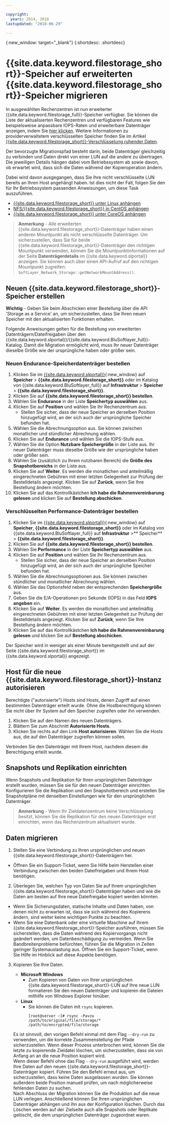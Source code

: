 ```yaml
---

copyright:
  years: 2014, 2018
lastupdated: "2018-06-29"

---
```

{:new_window: target="_blank"}
{:shortdesc: .shortdesc}
 
# {{site.data.keyword.filestorage_short}}-Speicher auf erweiterten {{site.data.keyword.filestorage_short}}-Speicher migrieren

In ausgewählten Rechenzentren ist nun erweiterter {{site.data.keyword.filestorage_full}}-Speicher verfügbar. Sie können die Liste der aktualisierten Rechenzentren und verfügbaren Features wie beispielsweise anpassbare IOPS-Raten und erweiterbare Datenträger anzeigen, indem Sie [hier klicken](new-ibm-block-and-file-storage-location-and-features.html). Weitere Informationen zu providerverwaltetem verschlüsselten Speicher finden Sie im Artikel [{{site.data.keyword.filestorage_short}}-Verschlüsselung ruhender Daten](block-file-storage-encryption-rest.html).

Der bevorzugte Migrationspfad besteht darin, beide Datenträger gleichzeitig zu verbinden und Daten direkt von einer LUN auf die andere zu übertragen. Die jeweiligen Details hängen dabei vom Betriebssystem ab sowie davon, ob erwartet wird, dass sich die Daten während der Kopieroperation ändern. 

Dabei wird davon ausgegangen, dass Sie Ihre nicht verschlüsselte LUN bereits an Ihren Host angehängt haben. Ist dies nicht der Fall, folgen Sie den für Ihr Betriebssystem passenden Anweisungen, um diese Task auszuführen.

- [{{site.data.keyword.filestorage_short}} unter Linux anhängen](accessing-file-storage-linux.html)
- [NFS/{{site.data.keyword.filestorage_short}} in CentOS anhängen](mounting-nsf-file-storage.html)
- [{{site.data.keyword.filestorage_short}} unter CoreOS anhängen](mounting-storage-coreos.html)

>**Anmerkung** - Alle erweiterten {{site.data.keyword.filestorage_short}}-Datenträger haben einen anderen Mountpunkt als nicht verschlüsselte Datenträger. Um sicherzustellen, dass Sie für beide {{site.data.keyword.filestorage_short}}-Datenträger den richtigen Mountpunkt verwenden, können Sie die Mountpunktinformationen auf der Seite **Datenträgerdetails** im {{site.data.keyword.slportal}} anzeigen. Sie können auch über einen API-Aufruf auf den richtigen Mountpunkt zugreifen: `SoftLayer_Network_Storage::getNetworkMountAddress()`.


## Neuen {{site.data.keyword.filestorage_short}}-Speicher erstellen

**Wichtig** - Geben Sie beim Abschicken einer Bestellung über die API 'Storage as a Service' an, um sicherzustellen, dass Sie Ihren neuen Speicher mit den aktualisierten Funktionen erhalten.

Folgende Anweisungen gelten für die Bestellung von erweiterten Datenträgern/Dateifreigaben über den {{site.data.keyword.slportal}}/{{site.data.keyword.BluSoftlayer_full}}-Katalog. Damit die Migration ermöglicht wird, muss Ihr neuer Datenträger dieselbe Größe wie der ursprüngliche haben oder größer sein.

### Neuen Endurance-Speicherdatenträger bestellen

1. Klicken Sie im [{{site.data.keyword.slportal}}](https://control.softlayer.com/){:new_window} auf **Speicher** > **{{site.data.keyword.filestorage_short}}** oder im Katalog von {{site.data.keyword.BluSoftlayer_full}} auf **Infrastruktur** > **Speicher** > **{{site.data.keyword.filestorage_short}}**.
2. Klicken Sie auf **{{site.data.keyword.filestorage_short}} bestellen**. 
3. Wählen Sie **Endurance** in der Liste **Speichertyp auswählen** aus.
4. Klicken Sie auf **Position** und wählen Sie Ihr Rechenzentrum aus.
   - Stellen Sie sicher, dass der neue Speicher an derselben Position hinzugefügt wird, an der sich auch der ursprüngliche Speicher befunden hat.
5. Wählen Sie die Abrechnungsoption aus. Sie können zwischen monatlicher und stündlicher Abrechnung wählen.
6. Klicken Sie auf **Endurance** und wählen Sie die IOPS-Stufe aus.
6. Wählen Sie die Option **Nutzbare Speichergröße** in der Liste aus. Ihr neuer Datenträger muss dieselbe Größe wie der ursprüngliche haben oder größer sein.
7. Wählen Sie (zusätzlich zu Ihrem nutzbaren Bereich) die **Größe des Snapshotbereichs** in der Liste aus.
8. Klicken Sie auf **Weiter**. Es werden die monatlichen und anteilmäßig eingerechneten Gebühren mit einer letzten Gelegenheit zur Prüfung der Bestelldetails angezeigt. Klicken Sie auf **Zurück**, wenn Sie Ihre Bestellung ändern möchten.
9. Klicken Sie auf das Kontrollkästchen **Ich habe die Rahmenvereinbarung gelesen** und klicken Sie auf **Bestellung abschicken**.
 
### Verschlüsselten Performance-Datenträger bestellen

1. Klicken Sie im [{{site.data.keyword.slportal}}](https://control.softlayer.com/){:new_window} auf **Speicher**, **{{site.data.keyword.filestorage_short}}** oder im Katalog von {{site.data.keyword.BluSoftlayer_full}} auf **Infrastruktur** >** Speicher** > **{{site.data.keyword.filestorage_short}}**.
2. Klicken Sie auf **{{site.data.keyword.filestorage_short}} bestellen**. 
3. Wählen Sie **Performance** in der Liste **Speichertyp auswählen** aus.
4. Klicken Sie auf **Position** und wählen Sie Ihr Rechenzentrum aus.
    -  Stellen Sie sicher, dass der neue Speicher an derselben Position hinzugefügt wird, an der sich auch der ursprüngliche Speicher befunden hat.
5. Wählen Sie die Abrechnungsoptionen aus. Sie können zwischen stündlicher und monatlicher Abrechnung wählen.
6. Wählen Sie das Optionsfeld neben der entsprechenden **Speichergröße** aus.
6. Geben Sie die E/A-Operationen pro Sekunde (IOPS) in das Feld **IOPS angeben** ein.
7. Klicken Sie auf **Weiter**. Es werden die monatlichen und anteilmäßig eingerechneten Gebühren mit einer letzten Gelegenheit zur Prüfung der Bestelldetails angezeigt. Klicken Sie auf **Zurück**, wenn Sie Ihre Bestellung ändern möchten.
8. Klicken Sie auf das Kontrollkästchen **Ich habe die Rahmenvereinbarung gelesen** und klicken Sie auf **Bestellung abschicken**.

Der Speicher wird in weniger als einer Minute bereitgestellt und auf der Seite {{site.data.keyword.filestorage_short}} im {{site.data.keyword.slportal}} angezeigt.

 
## Host für die neue {{site.data.keyword.filestorage_short}}-Instanz autorisieren

Berechtigte ("autorisierte") Hosts sind Hosts, denen Zugriff auf einen bestimmten Datenträger erteilt wurde. Ohne die Hostberechtigung können Sie nicht über Ihr System auf den Speicher zugreifen oder ihn verwenden. 

1. Klicken Sie auf den Namen des neuen Datenträgers.
2. Blättern Sie zum Abschnitt **Autorisierte Hosts**.
3. Klicken Sie rechts auf den Link **Host autorisieren**. Wählen Sie die Hosts aus, die auf den Datenträger zugreifen können sollen.

Verbinden Sie den Datenträger mit Ihrem Host, nachdem diesem die Berechtigung erteilt wurde.

 
## Snapshots und Replikation einrichten

Wenn Snapshots und Replikation für Ihren ursprünglichen Datenträger erstellt wurden, müssen Sie sie für den neuen Datenträger einrichten. Konfigurieren Sie die Replikation und den Snapshotbereich und erstellen Sie Snapshotpläne mit denselben Einstellungen wie für den ursprünglichen Datenträger. 

>**Anmerkung** - Wenn Ihr Zieldatenzentrum keine Verschlüsselung besitzt, können Sie die Replikation für den neuen Datenträger erst einrichten, wenn das Rechenzentrum aktualisiert wurde.

 
## Daten migrieren

1. Stellen Sie eine Verbindung zu Ihren ursprünglichen und neuen {{site.data.keyword.filestorage_short}}-Datenträgern her. 
  - Öffnen Sie ein Support-Ticket, wenn Sie Hilfe beim Herstellen einer Verbindung zwischen den beiden Dateifreigaben und Ihrem Host benötigen.

2. Überlegen Sie, welchen Typ von Daten Sie auf Ihrem ursprünglichen {{site.data.keyword.filestorage_short}}-Datenträger haben und wie die Daten am besten auf Ihre neue Dateifreigabe kopiert werden könnten.  
  - Wenn Sie Sicherungsdaten, statische Inhalte und Daten haben, von denen nicht zu erwarten ist, dass sie sich während des Kopierens ändern, sind weiter keine wichtigen Punkte zu beachten.
  - Wenn Sie eine Datenbank oder eine virtuelle Maschine auf Ihrem {{site.data.keyword.filestorage_short}}-Speicher ausführen, müssen Sie sicherstellen, dass die Daten während des Kopiervorgangs nicht geändert werden, um Datenbeschädigung zu vermeiden. Wenn Sie Bandbreitenprobleme befürchten, führen Sie die Migration in Zeiten geringer Systemauslastung aus. Öffnen Sie ein Support-Ticket, wenn Sie Hilfe im Hinblick auf diese Aspekte benötigen.
 
3. Kopieren Sie Ihre Daten.
   - **Microsoft Windows** 
     - Zum Kopieren von Daten von Ihrer ursprünglichen {{site.data.keyword.filestorage_short}}-LUN auf Ihre neue LUN formatieren Sie den neuen Datenträger und kopieren die Dateien mithilfe von Windows Explorer hinüber.
   - **Linux** 
     - Sie können die Daten mit `rsync` kopieren.
       ```
       [root@server ~]# rsync -Pavzu /path/to/original/file/storage/* /path/to/encrypted/file/storage
       ```
   
   Es ist sinnvoll, den vorigen Befehl einmal mit dem Flag `--dry-run` zu verwenden, um die korrekte Zusammenstellung der Pfade sicherzustellen. Wenn dieser Prozess unterbrochen wird, können Sie die letzte zu kopierende Zieldatei löschen, um sicherzustellen, dass sie von Anfang an an die neue Position kopiert wird.<br/>
Wenn dieser Befehl ohne das Flag `--dry-run` ausgeführt wird, werden Ihre Daten auf den neuen {{site.data.keyword.filestorage_short}}-Datenträger kopiert. Führen Sie den Befehl erneut aus, um sicherzustellen, dass keine Daten ausgelassen wurden. Sie können außerdem beide Position manuell prüfen, um nach möglicherweise fehlenden Daten zu suchen.<br/>
Nach Abschluss der Migration können Sie die Produktion auf die neue LUN verlegen. Anschließend können Sie Ihren ursprünglichen Datenträger abhängen und ihn aus der Konfiguration löschen. Durch das Löschen werden auf der Zielseite auch alle Snapshots oder Replikate gelöscht, die dem ursprünglichen Datenträger zugeordnet waren.
